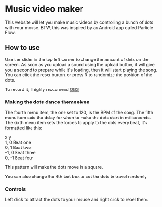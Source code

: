 # Music video maker

This website will let you make music videos by controlling a bunch of dots with your mouse. BTW, this was inspired by an Android app called Particle Flow.

## How to use

Use the slider in the top left corner to change the amount of dots on the screen.
As soon as you upload a sound using the upload button, it will give you a second to prepare while it's loading, then it will start playing the song. You can click the reset button, or press R to randomize the position of the dots.

To record it, I highly reccomend [OBS](https://obsproject.com/)

### Making the dots dance themselves

The fourth menu item, the one set to 120, is the BPM of the song. The fifth menu item sets the delay for when to make the dots start in milliseconds. The sixth menu item sets the forces to apply to the dots every beat, it's formatted like this:

x   y<br>
1, 0  Beat one<br>
0, 1  Beat two<br>
-1, 0 Beat three<br>
0, -1 Beat four<br>

This pattern will make the dots move in a square.

You can also change the 4th text box to set the dots to travel randomly

### Controls

Left click to attract the dots to your mouse and right click to repel them.
